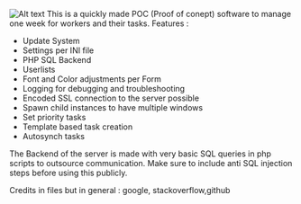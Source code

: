 
![Alt text](https://imgur.com/VCQbHsJ " ")
This is a quickly made POC (Proof of conept) software to manage one week for workers and their tasks.
Features : 
- Update System
- Settings per INI file
- PHP SQL Backend
- Userlists 
- Font and Color adjustments per Form
- Logging for debugging and troubleshooting
- Encoded SSL connection to the server possible
- Spawn child instances to have multiple windows
- Set priority tasks
- Template based task creation
- Autosynch tasks


The Backend of the server is made with very basic SQL queries in php scripts to outsource communication.
Make sure to include anti SQL injection steps before using this publicly.

Credits in files but in general : google, stackoverflow,github
